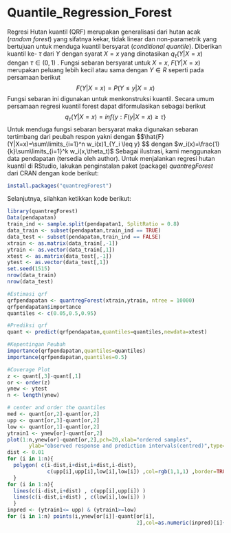 # Quantile_Regression_Forest
Regresi Hutan kuantil (QRF)  merupakan generalisasi dari hutan acak (_random forest_) yang sifatnya kekar, tidak linear dan non-parametrik yang bertujuan untuk menduga kuantil bersyarat (_conditional quantile_). Diberikan kuantil ke- $\tau$ 
 dari $Y$ dengan syarat $X=x$  yang dinotasikan $q_\tau(Y|X=x)$ dengan $\tau\in(0,1)$ . Fungsi sebaran bersyarat untuk $X=x$, $F(Y|X=x)$  merupakan peluang lebih kecil atau sama dengan $Y \in R$ seperti pada persamaan berikut
	$$F(Y|X=x)=P(Y \leq y|X=x)$$
Fungsi sebaran ini digunakan untuk menkonstruksi kuantil. Secara umum persamaan regresi kuantil forest dapat diformulasikan sebagai berikut
	$$q_\tau(Y|X=x)=inf\{y:F(y|X=x)\geq\tau\}$$
Untuk menduga fungsi sebaran bersyarat maka digunakan sebaran tertimbang dari peubah respon yakni dengan 
	$$\hat{F}(Y|X=x)=\sum\limits_{i=1}^n w_i(x)1_{Y_i \leq y\} $$
dengan $w_i(x)=\frac{1}{k}\sum\limits_{i=1}^k w_i(x,\theta_t)$
Sebagai ilustrasi, kami menggunakan data pendapatan (tersedia oleh author). Untuk menjalankan regresi hutan kuantil di RStudio, lakukan penginstalan paket (package) _quantregForest_ dari CRAN dengan kode berikut:
```r
install.packages("quantregForest")
```
Selanjutnya, silahkan ketikkan kode berikut:
```r
library(quantregForest)
Data(pendapatan)
train_ind <- sample.split(pendapatan1, SplitRatio = 0.8)
data_train <- subset(pendapatan,train_ind == TRUE)
data_test <- subset(pendapatan,train_ind == FALSE)
xtrain <- as.matrix(data_train[,-1])
ytrain <- as.vector(data_train[,1])
xtest <- as.matrix(data_test[,-1])
ytest <- as.vector(data_test[,1])
set.seed(1515)
nrow(data_train)
nrow(data_test)

#Estimasi qrf 
qrfpendapatan <- quantregForest(xtrain,ytrain, ntree = 10000)
qrfpendapatan$importance
quantiles <- c(0.05,0.5,0.95)

#Prediksi qrf
quant <- predict(qrfpendapatan,quantiles=quantiles,newdata=xtest)

#Kepentingan Peubah
importance(qrfpendapatan,quantiles=quantiles)
importance(qrfpendapatan,quantiles=0.5)

#Coverage Plot
z <- quant[,3]-quant[,1]
or <- order(z)
ynew <- ytest
n <- length(ynew)

# center and order the quantiles
med <- quant[or,2]-quant[or,2]
upp <- quant[or,3]-quant[or,2]
low <- quant[or,1]-quant[or,2]
ytrain1 <- ynew[or]-quant[or,2]
plot(1:n,ynew[or]-quant[or,2],pch=20,xlab="ordered samples",
       ylab="observed response and prediction intervals(centred)",type="n",main="95% prediction intervals of QRF", ylim=c(-5,10))
dist <- 0.01
for (i in 1:n){
  polygon( c(i-dist,i+dist,i+dist,i-dist),
             c(upp[i],upp[i],low[i],low[i]) ,col=rgb(1,1,1) ,border=TRUE)
  }
for (i in 1:n){
  lines(c(i-dist,i+dist) , c(upp[i],upp[i]) )
  lines(c(i-dist,i+dist) , c(low[i],low[i]) )
  }
inpred <- (ytrain1<= upp) & (ytrain1>=low)
for (i in 1:n) points(i,ynew[or[i]]-quant[or[i],
                                          2],col=as.numeric(inpred)[i]+2,pch=20)
```
